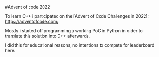 #Advent of code 2022

To learn C++ i participated on the [Advent of Code Challenges in 2022]: https://adventofcode.com/

Mostly i started off programming a working PoC in Python in order to translate this solution into C++ afterwards. 

I did this for educational reasons, no intentions to compete for leaderboard here. 


